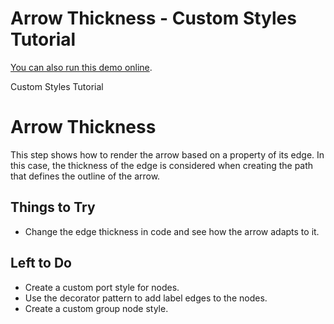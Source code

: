<!--
 //////////////////////////////////////////////////////////////////////////////
 // @license
 // This file is part of yFiles for HTML 2.5.0.3.
 // Use is subject to license terms.
 //
 // Copyright (c) 2000-2023 by yWorks GmbH, Vor dem Kreuzberg 28,
 // 72070 Tuebingen, Germany. All rights reserved.
 //
 //////////////////////////////////////////////////////////////////////////////
-->
# Arrow Thickness - Custom Styles Tutorial

[You can also run this demo online](https://live.yworks.com/demos/02-tutorial-custom-styles/22-arrow-thickness/index.html).

Custom Styles Tutorial

# Arrow Thickness

This step shows how to render the arrow based on a property of its edge. In this case, the thickness of the edge is considered when creating the path that defines the outline of the arrow.

## Things to Try

- Change the edge thickness in code and see how the arrow adapts to it.

## Left to Do

- Create a custom port style for nodes.
- Use the decorator pattern to add label edges to the nodes.
- Create a custom group node style.
